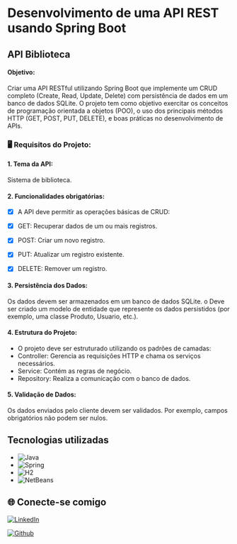 # Desenvolvimento de uma API REST usando Spring Boot 
## API Biblioteca 
#### Objetivo: 
Criar uma API RESTful utilizando Spring Boot que implemente um CRUD
completo (Create, Read, Update, Delete) com persistência de dados em um banco de
dados SQLite. O projeto tem como objetivo exercitar os conceitos de programação
orientada a objetos (POO), o uso dos principais métodos HTTP (GET, POST, PUT,
DELETE), e boas práticas no desenvolvimento de APIs.
  

### 🖥️ Requisitos do Projeto:
#### 1. Tema da API:
Sistema de biblioteca.

#### 2. Funcionalidades obrigatórias:
- [x]  A API deve permitir as operações básicas de CRUD:
- [x]  GET: Recuperar dados de um ou mais registros.
- [x]  POST: Criar um novo registro.
- [x]  PUT: Atualizar um registro existente.
- [x]  DELETE: Remover um registro.


#### 3. Persistência dos Dados:
 Os dados devem ser armazenados em um banco de dados SQLite.
o Deve ser criado um modelo de entidade que represente os dados
persistidos (por exemplo, uma classe Produto, Usuario, etc.).

#### 4. Estrutura do Projeto:
 - O projeto deve ser estruturado utilizando os padrões de camadas:
- Controller: Gerencia as requisições HTTP e chama os serviços
necessários.
- Service: Contém as regras de negócio.
-  Repository: Realiza a comunicação com o banco de dados.


#### 5. Validação de Dados:
Os dados enviados pelo cliente devem ser validados. Por exemplo,
campos obrigatórios não podem ser nulos.



## Tecnologias utilizadas
- ![Java](https://img.shields.io/badge/java-%23ED8B00.svg?style=for-the-badge&logo=openjdk&logoColor=white)
- ![Spring](https://img.shields.io/badge/spring-%236DB33F.svg?style=for-the-badge&logo=spring&logoColor=white)
- ![H2](https://img.shields.io/badge/h2-%230092C6.svg?style=for-the-badge&logo=h2&logoColor=white)
- ![NetBeans](https://img.shields.io/badge/netbeans-%23007ACC.svg?style=for-the-badge&logo=apache-netbeans-ide&logoColor=white)



## 🌐 Conecte-se comigo 

[![LinkedIn](https://img.shields.io/badge/LinkedIn-0A66C2?style=for-the-badge&logo=linkedin&logoColor=white)](https://www.linkedin.com/in/tain%C3%A1-sacramento-da-silva-a51b971b0/)

[![Github](https://img.shields.io/badge/Github-black?informational?style=flat&logo=github&logoColor=white)](https://github.com/Taisacra) 


